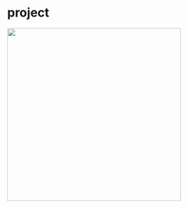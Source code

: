 # project

<img src="https://github.com/l-o-b-s-t-e-r/which-one-server/blob/master/v3.gif" width="400">
